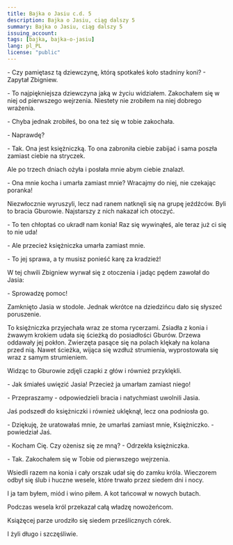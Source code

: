 ```yaml
---
title: Bajka o Jasiu c.d. 5
description: Bajka o Jasiu, ciąg dalszy 5
summary: Bajka o Jasiu, ciąg dalszy 5
issuing_account: 
tags: [bajka, bajka-o-jasiu]
lang: pl_PL
license: "public"
---
```


\- Czy pamiętasz tą dziewczynę, którą spotkałeś koło stadniny koni? - Zapytał Zbigniew.

\- To najpiękniejsza dziewczyna jaką w życiu widziałem. Zakochałem się w niej od pierwszego wejrzenia. Niestety nie zrobiłem na niej dobrego wrażenia. 

\- Chyba jednak zrobiłeś, bo ona też się w tobie zakochała. 

\- Naprawdę?

\- Tak. Ona jest księżniczką. To ona zabroniła ciebie zabijać i sama poszła zamiast ciebie na stryczek.

Ale po trzech dniach ożyła i posłała mnie abym ciebie znalazł. 

\- Ona mnie kocha i umarła zamiast mnie? Wracajmy do niej, nie czekając poranka!

Niezwłocznie wyruszyli, lecz nad ranem natknęli się na grupę jeźdźców. Byli to bracia Gburowie. Najstarszy z nich nakazał ich otoczyć.

\- To ten chłoptaś co ukradł nam konia! Raz się wywinąłeś, ale teraz już ci się to nie uda!

\- Ale przecież księżniczka umarła zamiast mnie.

\- To jej sprawa, a ty musisz ponieść karę za kradzież!

W tej chwili Zbigniew wyrwał się z otoczenia i jadąc pędem zawołał do Jasia:

\- Sprowadzę pomoc!

Zamknięto Jasia w stodole. Jednak wkrótce na dziedzińcu dało się słyszeć poruszenie.

To księżniczka przyjechała wraz ze stoma rycerzami. Zsiadła z konia i żwawym krokiem udała się ścieżką do posiadłości Gburów. Drzewa oddawały jej pokłon. Zwierzęta pasące się na polach klękały na kolana przed nią.
Nawet ścieżka, wijąca się wzdłuż strumienia, wyprostowała się wraz z samym strumieniem. 

Widząc to Gburowie zdjęli czapki z głów i również przyklękli. 

\- Jak śmiałeś uwięzić Jasia! Przecież ja umarłam zamiast niego! 

\- Przepraszamy - odpowiedzieli bracia i natychmiast uwolnili Jasia.

Jaś podszedł do księżniczki i również uklęknął, lecz ona podniosła go. 

\- Dziękuję, że uratowałaś mnie, że umarłaś zamiast mnie, Księżniczko. - powiedział Jaś.

\- Kocham Cię. Czy ożenisz się ze mną? - Odrzekła księżniczka.

\- Tak. Zakochałem się w Tobie od pierwszego wejrzenia.

Wsiedli razem na konia i cały orszak udał się do zamku króla. Wieczorem odbył się ślub i huczne wesele, które trwało przez siedem dni i nocy. 

I ja tam byłem, miód i wino piłem. A kot tańcował w nowych butach.

Podczas wesela król przekazał całą władzę nowożeńcom.

Książęcej parze urodziło się siedem prześlicznych córek. 

I żyli długo i szczęśliwie.